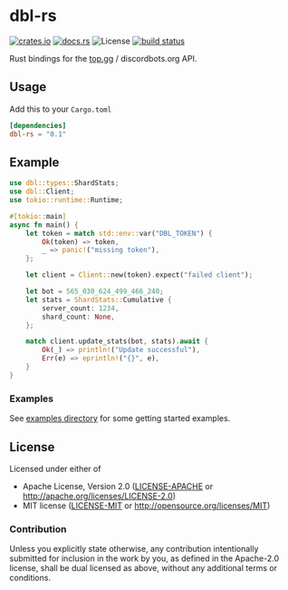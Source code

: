 # dbl-rs
[![crates.io][crates-badge]][crates-url]
[![docs.rs][docs-badge]][docs-url]
![License][license-badge]
[![build status][actions-badge]][actions-url]

[crates-badge]: https://img.shields.io/crates/v/dbl-rs.svg
[crates-url]: https://crates.io/crates/dbl-rs
[docs-badge]: https://docs.rs/dbl-rs/badge.svg
[docs-url]: https://docs.rs/dbl-rs
[actions-badge]: https://github.com/nickelc/dbl-rs/workflows/ci/badge.svg
[actions-url]: https://github.com/nickelc/dbl-rs/actions
[license-badge]: https://img.shields.io/crates/l/dbl-rs.svg

Rust bindings for the [top.gg](https://top.gg) / discordbots.org API.

## Usage

Add this to your `Cargo.toml`
```toml
[dependencies]
dbl-rs = "0.1"
```

## Example

```rust
use dbl::types::ShardStats;
use dbl::Client;
use tokio::runtime::Runtime;

#[tokio::main]
async fn main() {
    let token = match std::env::var("DBL_TOKEN") {
        Ok(token) => token,
        _ => panic!("missing token"),
    };

    let client = Client::new(token).expect("failed client");

    let bot = 565_030_624_499_466_240;
    let stats = ShardStats::Cumulative {
        server_count: 1234,
        shard_count: None,
    };

    match client.update_stats(bot, stats).await {
        Ok(_) => println!("Update successful"),
        Err(e) => eprintln!("{}", e),
    }
}
```

### Examples

See [examples directory](examples/) for some getting started examples.

## License

Licensed under either of

- Apache License, Version 2.0 ([LICENSE-APACHE](LICENSE-APACHE) or http://apache.org/licenses/LICENSE-2.0)
- MIT license ([LICENSE-MIT](LICENSE-MIT) or http://opensource.org/licenses/MIT)

### Contribution

Unless you explicitly state otherwise, any contribution intentionally submitted for inclusion in the work by you,
as defined in the Apache-2.0 license, shall be dual licensed as above, without any additional terms or conditions.

